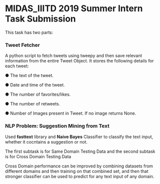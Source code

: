 # MIDAS_IIITD 2019 Summer Intern Task Submission

This task has two parts:
### Tweet Fetcher
A python script to fetch tweets using tweepy and then save relevant information from the entire Tweet Object.
It stores the following details for each tweet:

● The text of the tweet.

● Date and time of the tweet.

● The number of favorites/likes.

● The number of retweets.

● Number of Images present in Tweet. If no image returns None.


### NLP Problem: Suggestion Mining from Text
Used __fasttext__ library and __Naive Bayes__ Classifier to classify the text input, whether it cocntains a suggestion or not.

The first subtask is for Same Domain Testing Data and the second subtask is for Cross Domain Testing Data

Cross Domain performance can be improved by combining datasets from different domains and then training on that combined set, and then that stronger classifier can be used to predict for any text input of any domain.
